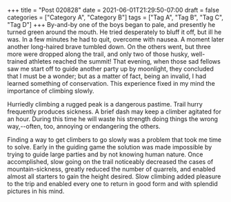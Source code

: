 +++
title = "Post 020828"
date = 2021-06-01T21:29:50-07:00
draft = false
categories = ["Category A", "Category B"]
tags = ["Tag A", "Tag B", "Tag C", "Tag D"]
+++
By-and-by one of the boys began to pale, and presently he turned green around the mouth. He tried desperately to bluff it off, but ill he was. In a few minutes he had to quit, overcome with nausea. A moment later another long-haired brave tumbled down. On the others went, but three more were dropped along the trail, and only two of those husky, well-trained athletes reached the summit! That evening, when those sad fellows saw me start off to guide another party up by moonlight, they concluded that I must be a wonder; but as a matter of fact, being an invalid, I had learned something of conservation. This experience fixed in my mind the importance of climbing slowly.

Hurriedly climbing a rugged peak is a dangerous pastime. Trail hurry frequently produces sickness. A brief dash may keep a climber agitated for an hour. During this time he will waste his strength doing things the wrong way,--often, too, annoying or endangering the others.

Finding a way to get climbers to go slowly was a problem that took me time to solve. Early in the guiding game the solution was made impossible by trying to guide large parties and by not knowing human nature. Once accomplished, slow going on the trail noticeably decreased the cases of mountain-sickness, greatly reduced the number of quarrels, and enabled almost all starters to gain the height desired. Slow climbing added pleasure to the trip and enabled every one to return in good form and with splendid pictures in his mind.
